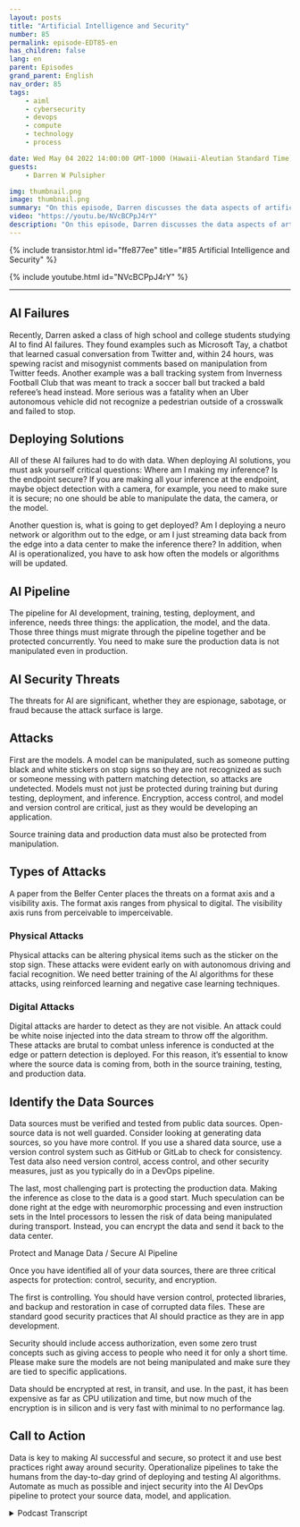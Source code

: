 ```yaml
---
layout: posts
title: "Artificial Intelligence and Security"
number: 85
permalink: episode-EDT85-en
has_children: false
lang: en
parent: Episodes
grand_parent: English
nav_order: 85
tags:
    - aiml
    - cybersecurity
    - devops
    - compute
    - technology
    - process

date: Wed May 04 2022 14:00:00 GMT-1000 (Hawaii-Aleutian Standard Time)
guests:
    - Darren W Pulsipher

img: thumbnail.png
image: thumbnail.png
summary: "On this episode, Darren discusses the data aspects of artificial intelligence (AI) and the importance of securing that data."
video: "https://youtu.be/NVcBCPpJ4rY"
description: "On this episode, Darren discusses the data aspects of artificial intelligence (AI) and the importance of securing that data."
---
```


<div>
{% include transistor.html id="ffe877ee" title="#85 Artificial Intelligence and Security" %}

{% include youtube.html id="NVcBCPpJ4rY" %}
</div>

---

## AI Failures

Recently, Darren asked a class of high school and college students studying AI to find AI failures. They found examples such as Microsoft Tay, a chatbot that learned casual conversation from Twitter and, within 24 hours, was spewing racist and misogynist comments based on manipulation from Twitter feeds. Another example was a ball tracking system from Inverness Football Club that was meant to track a soccer ball but tracked a bald referee’s head instead.  More serious was a fatality when an Uber autonomous vehicle did not recognize a pedestrian outside of a crosswalk and failed to stop.

## Deploying Solutions

All of these AI failures had to do with data. When deploying AI solutions, you must ask yourself critical questions: Where am I making my inference?  Is the endpoint secure? If you are making all your inference at the endpoint, maybe object detection with a camera, for example, you need to make sure it is secure; no one should be able to manipulate the data, the camera, or the model.

Another question is, what is going to get deployed? Am I deploying a neuro network or algorithm out to the edge, or am I just streaming data back from the edge into a data center to make the inference there? In addition, when AI is operationalized, you have to ask how often the models or algorithms will be updated.

## AI Pipeline

The pipeline for AI development, training, testing, deployment, and inference, needs three things: the application, the model, and the data. Those three things must migrate through the pipeline together and be protected concurrently. You need to make sure the production data is not manipulated even in production.

## AI Security Threats

The threats for AI are significant, whether they are espionage, sabotage, or fraud because the attack surface is large.

## Attacks

First are the models. A model can be manipulated, such as someone putting black and white stickers on stop signs so they are not recognized as such or someone messing with pattern matching detection, so attacks are undetected. Models must not just be protected during training but during testing, deployment, and inference.  Encryption, access control, and model and version control are critical, just as they would be developing an application.

Source training data and production data must also be protected from manipulation.

## Types of Attacks

A paper from the Belfer Center places the threats on a format axis and a visibility axis. The format axis ranges from physical to digital. The visibility axis runs from perceivable to imperceivable.

### Physical Attacks

Physical attacks can be altering physical items such as the sticker on the stop sign. These attacks were evident early on with autonomous driving and facial recognition. We need better training of the AI algorithms for these attacks, using reinforced learning and negative case learning techniques.

### Digital Attacks

Digital attacks are harder to detect as they are not visible. An attack could be white noise injected into the data stream to throw off the algorithm. These attacks are brutal to combat unless inference is conducted at the edge or pattern detection is deployed.  For this reason, it’s essential to know where the source data is coming from, both in the source training, testing, and production data.

## Identify the Data Sources

Data sources must be verified and tested from public data sources. Open-source data is not well guarded. Consider looking at generating data sources, so you have more control. If you use a shared data source, use a version control system such as GitHub or GitLab to check for consistency. Test data also need version control, access control, and other security measures, just as you typically do in a DevOps pipeline.

The last, most challenging part is protecting the production data. Making the inference as close to the data is a good start. Much speculation can be done right at the edge with neuromorphic processing and even instruction sets in the Intel processors to lessen the risk of data being manipulated during transport.  Instead, you can encrypt the data and send it back to the data center.

Protect and Manage Data / Secure AI Pipeline

Once you have identified all of your data sources, there are three critical aspects for protection: control, security, and encryption.

The first is controlling. You should have version control, protected libraries, and backup and restoration in case of corrupted data files. These are standard good security practices that AI should practice as they are in app development.

Security should include access authorization, even some zero trust concepts such as giving access to people who need it for only a short time. Please make sure the models are not being manipulated and make sure they are tied to specific applications.

Data should be encrypted at rest, in transit, and use. In the past, it has been expensive as far as CPU utilization and time, but now much of the encryption is in silicon and is very fast with minimal to no performance lag.

## Call to Action

Data is key to making AI successful and secure, so protect it and use best practices right away around security. Operationalize pipelines to take the humans from the day-to-day grind of deploying and testing AI algorithms. Automate as much as possible and inject security into the AI DevOps pipeline to protect your source data, model, and application. 



<details>
<summary> Podcast Transcript </summary>

<p></p>

</details>
